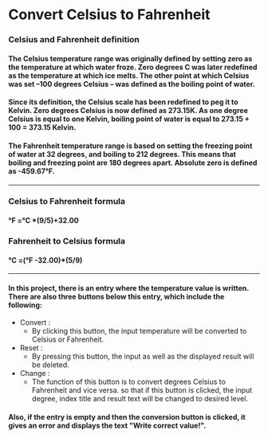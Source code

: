 # Convert Celsius to Fahrenheit


### **Celsius and Fahrenheit definition**
#### The Celsius temperature range was originally defined by setting zero as the temperature at which water froze. Zero degrees C was later redefined as the temperature at which ice melts. The other point at which Celsius was set –100 degrees Celsius – was defined as the boiling point of water.
#### Since its definition, the Celsius scale has been redefined to peg it to Kelvin. Zero degrees Celsius is now defined as 273.15K. As one degree Celsius is equal to one Kelvin, boiling point of water is equal to 273.15 + 100 = 373.15 Kelvin.
#### The Fahrenheit temperature range is based on setting the freezing point of water at 32 degrees, and boiling to 212 degrees. This means that boiling and freezing point are 180 degrees apart. Absolute zero is defined as -459.67°F.
___
### **Celsius to Fahrenheit formula**
#### °F =°C *(9/5)+32.00


### **Fahrenheit to Celsius formula**
#### °C =(°F -32.00)*(5/9)

___
#### In this project, there is an entry where the temperature value is written. There are also three buttons below this entry, which include the following:
+ Convert :
  - By clicking this button, the input temperature will be converted to Celsius or Fahrenheit.
+ Reset :
  - By pressing this button, the input as well as the displayed result will be deleted.
+ Change :
  - The function of this button is to convert degrees Celsius to Fahrenheit and vice versa. so that if this button is clicked, the input degree, index title and result text will be changed to desired level.


#### Also, if the entry is empty and then the conversion button is clicked, it gives an error and displays the text "Write correct value!".
